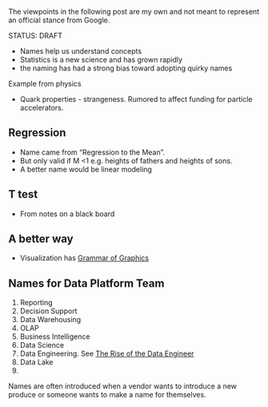 The viewpoints in the following post are my own and not meant to represent an official stance from Google.

STATUS: DRAFT

- Names help us understand concepts
- Statistics is a new science and has grown rapidly
- the naming has had a strong bias toward adopting quirky names

Example from physics
- Quark properties - strangeness. Rumored to affect funding for particle accelerators.

## Regression
- Name came from “Regression to the Mean”.
- But only valid if M <1 e.g. heights of fathers and heights of sons.
- A better name would be linear modeling

## T test
- From notes on a black board

## A better way
- Visualization has [Grammar of Graphics](https://www.springer.com/gp/book/9780387245447)


## Names for Data Platform Team

1. Reporting
1. Decision Support
1. Data Warehousing
1. OLAP
1. Business Intelligence
1. Data Science
1. Data Engineering. See [The Rise of the Data Engineer](https://www.freecodecamp.org/news/the-rise-of-the-data-engineer-91be18f1e603/#.2a5iqfq53)
1. Data Lake
1. 

Names are often introduced when a vendor wants to introduce a new produce or someone wants to make a name for themselves.
